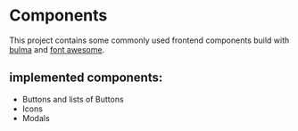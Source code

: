 # Components

This project contains some commonly used frontend components build with [bulma](https://bulma.io/) and [font awesome](https://fontawesome.com/).

## implemented components:

* Buttons and lists of Buttons
* Icons
* Modals